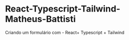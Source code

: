 # React-Typescript-Tailwind-Matheus-Battisti
Criando um formulário com - React+ Typescript + Tailwind
